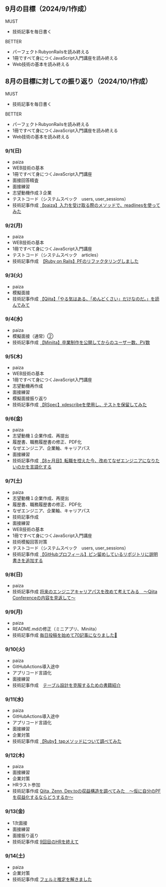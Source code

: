 ## 9月の目標（2024/9/1作成）
MUST
- 技術記事を毎日書く
  
BETTER
- パーフェクトRubyonRailsを読み終える
- 1冊ですべて身につくJavaScript入門講座を読み終える
- Web技術の基本を読み終える

## 8月の目標に対しての振り返り（2024/10/1作成）
MUST
- 技術記事を毎日書く
  
BETTER
- パーフェクトRubyonRailsを読み終える
- 1冊ですべて身につくJavaScript入門講座を読み終える
- Web技術の基本を読み終える


### 9/1(日)
- paiza
- WEB技術の基本
- 1冊ですべて身につくJavaScript入門講座
- 面接回答精査
- 面接練習
- 志望動機作成３企業
- テストコード（システムスペック　users, user_sessions）
- 技術記事作成 [【paiza】入力を受け取る際のメソッドで、readlinesを使ってみた](https://zenn.dev/s17w09/articles/3b623d54933403)


### 9/2(月)
- paiza
- WEB技術の基本
- 1冊ですべて身につくJavaScript入門講座
- テストコード（システムスペック　articles）
- 技術記事作成　[【Ruby on Rails】PFのリファクタリングしました](https://www.miniita.com/articles/131)


### 9/3(火)
- paiza
- 模擬面接
- 技術記事作成 [【Qiita】「やる気はある、「めんどくさい」だけなのだ。」を読んでみて](https://zenn.dev/s17w09/articles/e8a1b4d796a090)


### 9/4(水)
- paiza
- 模擬面接（通常）②
- 技術記事作成 [【Miniita】卒業制作を公開してからのユーザー数、PV数](https://zenn.dev/s17w09/articles/dbf57b7118f077)


### 9/5(木)
- paiza
- WEB技術の基本
- 1冊ですべて身につくJavaScript入門講座
- 志望動機再作成
- 面接練習
- 模擬面接振り返り
- 技術記事作成 [【RSpec】xdescribeを使用し、テストを保留してみた](https://www.miniita.com/articles/133)


### 9/6(金)
- paiza
- 志望動機１企業作成、再提出
- 履歴書、職務履歴書の修正、PDF化
- なぜエンジニア、企業軸、キャリアパス
- 面接練習
- 技術記事作成 [【8ヶ月目】転職を控えた今、改めてなぜエンジニアになりたいのかを言語化する](https://note.com/ayasaaaa/n/n13d483dcf08e?from=notice)

### 9/7(土)
- paiza
- 志望動機１企業作成、再提出
- 履歴書、職務履歴書の修正、PDF化
- なぜエンジニア、企業軸、キャリアパス
- 技術記事作成 
- 面接練習
- WEB技術の基本
- 1冊ですべて身につくJavaScript入門講座
- 技術模擬回答対策
- テストコード（システムスペック　users, user_sessions）
- 技術記事作成 [【GitHubプロフィール】ピン留めしているリポジトリに説明書きを追加する](https://www.miniita.com/articles/136)


### 9/8(日)
- paiza
- 技術記事作成 [将来のエンジニアキャリアパスを改めて考えてみる　〜Qiita Conferenceの内容を見返して〜](https://note.com/ayasaaaa/n/ncb59e7758fb3)


### 9/9(月)
- paiza
- README.mdの修正（ミニアプリ、Miniita）
- 技術記事作成 [毎日投稿を始めて70記事になりました💐](https://zenn.dev/s17w09/articles/431fd711c91f52)


### 9/10(火)
- paiza
- GitHubActions導入途中
- アプリコード言語化
- 面接練習
- 技術記事作成　[テーブル設計を克服するための書籍紹介](https://www.miniita.com/articles/140)


### 9/11(水)
- paiza
- GitHubActions導入途中
- アプリコード言語化
- 面接練習
- 企業対策
- 技術記事作成 [【Ruby】tapメソッドについて調べてみた](https://zenn.dev/s17w09/articles/2f26cf969c88e4)


### 9/12(木)
- paiza
- 面接練習
- 企業対策
- HRラスト参加
- 技術記事作成 [Qiita, Zenn, Dev.toの収益構造を調べてみた　〜仮に自分のPFを収益化するならどうするか〜](https://zenn.dev/s17w09/articles/a40c3928b1f79e)

### 9/13(金)
- 1次面接
- 面接練習
- 面接振り返り
- 技術記事作成 [9回目のHRを終えて](https://note.com/ayasaaaa/n/n0246989558ec)


### 9/14(土)
- paiza
- 企業対策
- 技術記事作成 [フェルミ推定を解きました](https://sizu.me/s17w_09/posts/f5z555owv9rx)
